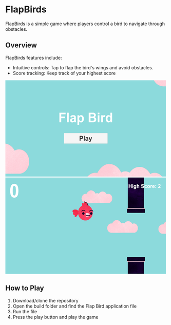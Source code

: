 # FlapBirds

FlapBirds is a simple game where players control a bird to navigate through obstacles.

## Overview

FlapBirds features include:
- Intuitive controls: Tap to flap the bird's wings and avoid obstacles.
- Score tracking: Keep track of your highest score

<img src="https://github.com/ZackCornfield/FlapBird/blob/main/Screenshots/Screenshot%202024-02-03%20095148.png" width="500" height="300" />
<img src="https://github.com/ZackCornfield/FlapBird/blob/main/Screenshots/Screenshot%202024-02-03%20095237.png" width="500" height="300" />

## How to Play

1. Download/clone the repository 
2. Open the build folder and find the Flap Bird application file
3. Run the file
4. Press the play button and play the game 
